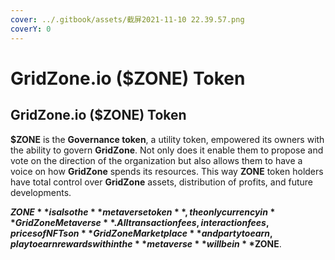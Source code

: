 ```yaml
---
cover: ../.gitbook/assets/截屏2021-11-10 22.39.57.png
coverY: 0
---
```


# GridZone.io ($ZONE) Token

## GridZone.io ($ZONE) Token

**$ZONE** is the **Governance token**, a utility token, empowered its owners with the ability to govern **GridZone**. Not only does it enable them to propose and vote on the direction of the organization but also allows them to have a voice on how **GridZone** spends its resources. This way **ZONE** token holders have total control over **GridZone** assets, distribution of profits, and future developments.



**$ZONE** is also the **metaverse token**, the only currency in **GridZone Metaverse**. All transaction fees, interaction fees, prices of NFTs on **GridZone Marketplace** and party to earn, play to earn rewards within the **metaverse** will be in **$ZONE**.&#x20;

##
